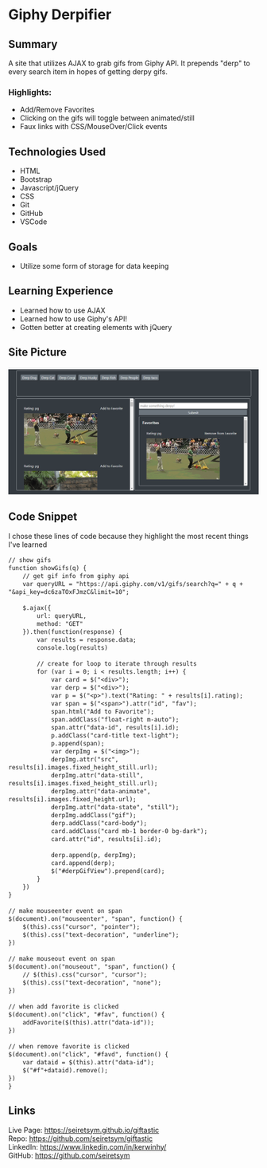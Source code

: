 # Giphy Derpifier

## Summary
A site that utilizes AJAX to grab gifs from Giphy API. It prepends "derp" to every search item in hopes of getting derpy gifs.

### **Highlights:**
- Add/Remove Favorites
- Clicking on the gifs will toggle between animated/still
- Faux links with CSS/MouseOver/Click events


## Technologies Used
- HTML
- Bootstrap
- Javascript/jQuery
- CSS
- Git
- GitHub
- VSCode

## Goals
- Utilize some form of storage for data keeping

## Learning Experience
- Learned how to use AJAX
- Learned how to use Giphy's API!
- Gotten better at creating elements with jQuery

## Site Picture
![Giphy Derpifier](assets/images/readme.PNG)

## Code Snippet
I chose these lines of code because they highlight the most recent things I've learned

```
// show gifs
function showGifs(q) {
    // get gif info from giphy api
    var queryURL = "https://api.giphy.com/v1/gifs/search?q=" + q + "&api_key=dc6zaTOxFJmzC&limit=10";

    $.ajax({
        url: queryURL,
        method: "GET"
    }).then(function(response) {
        var results = response.data;
        console.log(results)

        // create for loop to iterate through results
        for (var i = 0; i < results.length; i++) {
            var card = $("<div>");
            var derp = $("<div>");
            var p = $("<p>").text("Rating: " + results[i].rating);
            var span = $("<span>").attr("id", "fav");
            span.html("Add to Favorite");
            span.addClass("float-right m-auto");
            span.attr("data-id", results[i].id);
            p.addClass("card-title text-light");
            p.append(span);
            var derpImg = $("<img>");
            derpImg.attr("src", results[i].images.fixed_height_still.url);
            derpImg.attr("data-still", results[i].images.fixed_height_still.url);
            derpImg.attr("data-animate", results[i].images.fixed_height.url);
            derpImg.attr("data-state", "still");
            derpImg.addClass("gif");
            derp.addClass("card-body");
            card.addClass("card mb-1 border-0 bg-dark");
            card.attr("id", results[i].id);

            derp.append(p, derpImg);
            card.append(derp);
            $("#derpGifView").prepend(card);
        }
    })
}

// make mouseenter event on span
$(document).on("mouseenter", "span", function() { 
    $(this).css("cursor", "pointer");
    $(this).css("text-decoration", "underline");
})

// make mouseout event on span
$(document).on("mouseout", "span", function() { 
    // $(this).css("cursor", "cursor");
    $(this).css("text-decoration", "none");
})

// when add favorite is clicked
$(document).on("click", "#fav", function() {
    addFavorite($(this).attr("data-id"));
})

// when remove favorite is clicked
$(document).on("click", "#favd", function() {
    var dataid = $(this).attr("data-id");
    $("#f"+dataid).remove();
})
}
```

## Links
Live Page: https://seiretsym.github.io/giftastic<br>
Repo: https://github.com/seiretsym/giftastic<br>
LinkedIn: https://www.linkedin.com/in/kerwinhy/<br>
GitHub: https://github.com/seiretsym<br>